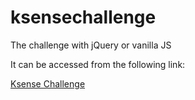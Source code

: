# ksensechallenge
The challenge with jQuery or vanilla JS

It can be accessed from the following link:

[Ksense Challenge](http://ksense.francis.center)